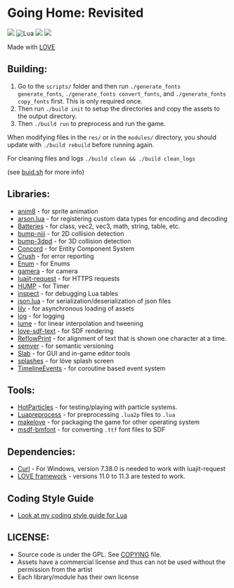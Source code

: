 # Going Home: Revisited

![](https://img.shields.io/badge/lua-on%20development-green.svg)
![Lua](https://img.shields.io/badge/Lua-JIT%2C%205.1-blue.svg)
![](https://img.shields.io/badge/made%20with-l%C3%B6ve-blueviolet)
![](https://img.shields.io/twitter/follow/flamendless?style=social)

Made with [LOVE](https://love2d.org)

## Building:

1. Go to the `scripts/` folder and then run `./generate_fonts generate_fonts`, `./generate_fonts convert_fonts`, and `./generate_fonts copy_fonts` first. This is only required once.
2. Then run `./build init` to setup the directories and copy the assets to the output directory.
3. Then `./build run` to preprocess and run the game.

When modifying files in the `res/` or in the `modules/` directory, you should update with `./build rebuild` before running again.

For cleaning files and logs `./build clean && ./build clean_logs`

(see [buid.sh](build.sh) for more info)

## Libraries:

* [anim8](https://github.com/kikito/anim8) - for sprite animation
* [arson.lua](https://github.com/flamendless/arson.lua) - for registering custom data types for encoding and decoding
* [Batteries](https://github.com/1bardesign/batteries) - for class, vec2, vec3, math, string, table, etc.
* [bump-niji](https://github.com/oniietzschan/bump-niji) - for 2D collision detection
* [bump-3dpd](https://github.com/oniietzschan/bump-3dpd) - for 3D collision detection
* [Concord](https://github.com/Tjakka5/Concord) - for Entity Component System
* [Crush](modules/crush) - for error reporting
* [Enum](https://github.com/Tjakka5/Enum) - for Enums
* [gamera](https://github.com/kikito/gamera) - for camera
* [luajit-request](https://github.com/LPGhatguy/luajit-request) - for HTTPS requests
* [HUMP](https://github.com/vrld/hump) - for Timer
* [inspect](https://github.com/kikito/inspect.lua) - for debugging Lua tables
* [json.lua](https://github.com/kikito/json.lua) - for serialization/deserialization of json files
* [lily](https://github.com/MikuAuahDark/lily) - for asynchronous loading of assets
* [log](https://github.com/flamendless/log.lua) - for logging
* [lume](https://github.com/rxi/lume) - for linear interpolation and tweening
* [love-sdf-text](https://github.com/Tjakka5/love-sdf-text) - for SDF rendering
* [ReflowPrint](https://github.com/josefnpat/reflowprint) - for alignment of text that is shown one character at a time.
* [semver](https://github.com/kikito/semver) - for semantic versioning
* [Slab](https://github.com/coding-jackalope/Slab) - for GUI and in-game editor tools
* [splashes](https://github.com/love2d-community/splashes) - for löve splash screen
* [TimelineEvents](https://github.com/flamendless/TimelineEvents) - for coroutine based event system

## Tools:

* [HotParticles](https://github.com/ReFreezed/HotParticles) - for testing/playing with particle systems.
* [Luapreprocess](https://github.com/ReFreezed/LuaPreprocess) - for preprocessing `.lua2p` files to `.lua`
* [makelove](https://github.com/pfirsich/makelove) - for packaging the game for other operating system
* [msdf-bmfont](https://www.npmjs.com/package/msdf-bmfont) - for converting `.ttf` font files to SDF

## Dependencies:

* [Curl](https://curl.haxx.se/download.html) - For Windows, version 7.38.0 is needed to work with luajit-request
* [LOVE framework](https://love2d.org) - versions 11.0 to 11.3 are tested to work.

## Coding Style Guide

* [Look at my coding style guide for Lua](https://flamendless.github.io/lua-coding-style-guide/)

## LICENSE:

* Source code is under the GPL. See [COPYING](COPYING) file.
* Assets have a commercial license and thus can not be used without the permission from the artist
* Each library/module has their own license
